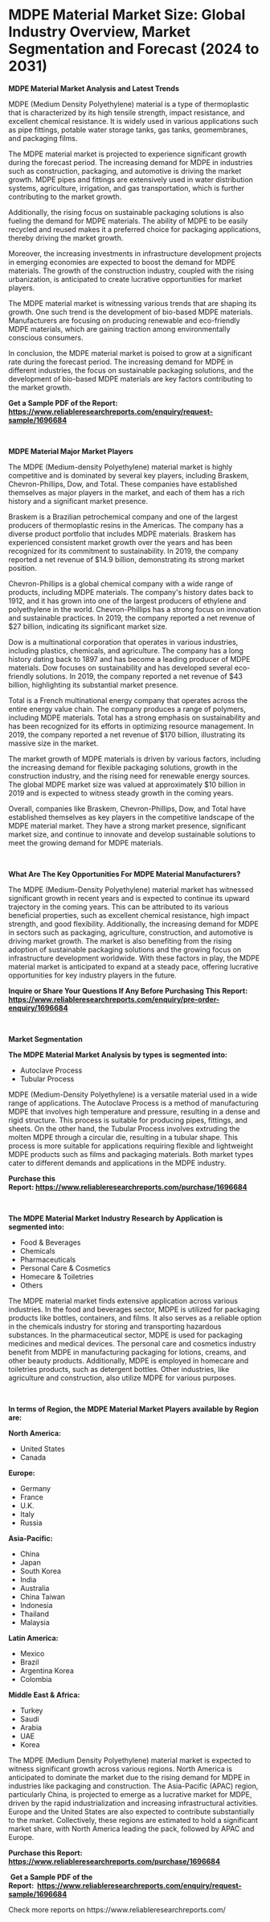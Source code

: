 <p><h1>MDPE Material Market Size: Global Industry Overview, Market Segmentation and Forecast (2024 to 2031)</h1></p><p><strong>MDPE Material Market Analysis and Latest Trends</strong></p>
<p><p>MDPE (Medium Density Polyethylene) material is a type of thermoplastic that is characterized by its high tensile strength, impact resistance, and excellent chemical resistance. It is widely used in various applications such as pipe fittings, potable water storage tanks, gas tanks, geomembranes, and packaging films.</p><p>The MDPE material market is projected to experience significant growth during the forecast period. The increasing demand for MDPE in industries such as construction, packaging, and automotive is driving the market growth. MDPE pipes and fittings are extensively used in water distribution systems, agriculture, irrigation, and gas transportation, which is further contributing to the market growth.</p><p>Additionally, the rising focus on sustainable packaging solutions is also fueling the demand for MDPE materials. The ability of MDPE to be easily recycled and reused makes it a preferred choice for packaging applications, thereby driving the market growth.</p><p>Moreover, the increasing investments in infrastructure development projects in emerging economies are expected to boost the demand for MDPE materials. The growth of the construction industry, coupled with the rising urbanization, is anticipated to create lucrative opportunities for market players.</p><p>The MDPE material market is witnessing various trends that are shaping its growth. One such trend is the development of bio-based MDPE materials. Manufacturers are focusing on producing renewable and eco-friendly MDPE materials, which are gaining traction among environmentally conscious consumers.</p><p>In conclusion, the MDPE material market is poised to grow at a significant rate during the forecast period. The increasing demand for MDPE in different industries, the focus on sustainable packaging solutions, and the development of bio-based MDPE materials are key factors contributing to the market growth.</p></p>
<p><strong>Get a Sample PDF of the Report:&nbsp; <a href="https://www.reliableresearchreports.com/enquiry/request-sample/1696684">https://www.reliableresearchreports.com/enquiry/request-sample/1696684</a></strong></p>
<p>&nbsp;</p>
<p><strong>MDPE Material Major Market Players</strong></p>
<p><p>The MDPE (Medium-density Polyethylene) material market is highly competitive and is dominated by several key players, including Braskem, Chevron-Phillips, Dow, and Total. These companies have established themselves as major players in the market, and each of them has a rich history and a significant market presence.</p><p>Braskem is a Brazilian petrochemical company and one of the largest producers of thermoplastic resins in the Americas. The company has a diverse product portfolio that includes MDPE materials. Braskem has experienced consistent market growth over the years and has been recognized for its commitment to sustainability. In 2019, the company reported a net revenue of $14.9 billion, demonstrating its strong market position.</p><p>Chevron-Phillips is a global chemical company with a wide range of products, including MDPE materials. The company's history dates back to 1912, and it has grown into one of the largest producers of ethylene and polyethylene in the world. Chevron-Phillips has a strong focus on innovation and sustainable practices. In 2019, the company reported a net revenue of $27 billion, indicating its significant market size.</p><p>Dow is a multinational corporation that operates in various industries, including plastics, chemicals, and agriculture. The company has a long history dating back to 1897 and has become a leading producer of MDPE materials. Dow focuses on sustainability and has developed several eco-friendly solutions. In 2019, the company reported a net revenue of $43 billion, highlighting its substantial market presence.</p><p>Total is a French multinational energy company that operates across the entire energy value chain. The company produces a range of polymers, including MDPE materials. Total has a strong emphasis on sustainability and has been recognized for its efforts in optimizing resource management. In 2019, the company reported a net revenue of $170 billion, illustrating its massive size in the market.</p><p>The market growth of MDPE materials is driven by various factors, including the increasing demand for flexible packaging solutions, growth in the construction industry, and the rising need for renewable energy sources. The global MDPE market size was valued at approximately $10 billion in 2019 and is expected to witness steady growth in the coming years.</p><p>Overall, companies like Braskem, Chevron-Phillips, Dow, and Total have established themselves as key players in the competitive landscape of the MDPE material market. They have a strong market presence, significant market size, and continue to innovate and develop sustainable solutions to meet the growing demand for MDPE materials.</p></p>
<p>&nbsp;</p>
<p><strong>What Are The Key Opportunities For MDPE Material Manufacturers?</strong></p>
<p><p>The MDPE (Medium-Density Polyethylene) material market has witnessed significant growth in recent years and is expected to continue its upward trajectory in the coming years. This can be attributed to its various beneficial properties, such as excellent chemical resistance, high impact strength, and good flexibility. Additionally, the increasing demand for MDPE in sectors such as packaging, agriculture, construction, and automotive is driving market growth. The market is also benefiting from the rising adoption of sustainable packaging solutions and the growing focus on infrastructure development worldwide. With these factors in play, the MDPE material market is anticipated to expand at a steady pace, offering lucrative opportunities for key industry players in the future.</p></p>
<p><strong>Inquire or Share Your Questions If Any Before Purchasing This Report: <a href="https://www.reliableresearchreports.com/enquiry/pre-order-enquiry/1696684">https://www.reliableresearchreports.com/enquiry/pre-order-enquiry/1696684</a></strong></p>
<p>&nbsp;</p>
<p><strong>Market Segmentation</strong></p>
<p><strong>The MDPE Material Market Analysis by types is segmented into:</strong></p>
<p><ul><li>Autoclave Process</li><li>Tubular Process</li></ul></p>
<p><p>MDPE (Medium-Density Polyethylene) is a versatile material used in a wide range of applications. The Autoclave Process is a method of manufacturing MDPE that involves high temperature and pressure, resulting in a dense and rigid structure. This process is suitable for producing pipes, fittings, and sheets. On the other hand, the Tubular Process involves extruding the molten MDPE through a circular die, resulting in a tubular shape. This process is more suitable for applications requiring flexible and lightweight MDPE products such as films and packaging materials. Both market types cater to different demands and applications in the MDPE industry.</p></p>
<p><strong>Purchase this Report:&nbsp;<a href="https://www.reliableresearchreports.com/purchase/1696684">https://www.reliableresearchreports.com/purchase/1696684</a></strong></p>
<p>&nbsp;</p>
<p><strong>The MDPE Material Market Industry Research by Application is segmented into:</strong></p>
<p><ul><li>Food & Beverages</li><li>Chemicals</li><li>Pharmaceuticals</li><li>Personal Care & Cosmetics</li><li>Homecare & Toiletries</li><li>Others</li></ul></p>
<p><p>The MDPE material market finds extensive application across various industries. In the food and beverages sector, MDPE is utilized for packaging products like bottles, containers, and films. It also serves as a reliable option in the chemicals industry for storing and transporting hazardous substances. In the pharmaceutical sector, MDPE is used for packaging medicines and medical devices. The personal care and cosmetics industry benefit from MDPE in manufacturing packaging for lotions, creams, and other beauty products. Additionally, MDPE is employed in homecare and toiletries products, such as detergent bottles. Other industries, like agriculture and construction, also utilize MDPE for various purposes.</p></p>
<p>&nbsp;</p>
<p><strong>In terms of Region, the MDPE Material Market Players available by Region are:</strong></p>
<p>
    <p> <strong> North America: </strong>
        <ul>
            <li>United States</li>
            <li>Canada</li>
        </ul>
        </p> 
    <p> <strong> Europe: </strong>
        <ul>
            <li>Germany</li>
            <li>France</li>
            <li>U.K.</li>
            <li>Italy</li>
            <li>Russia</li>
        </ul>
        </p> 
    <p> <strong> Asia-Pacific: </strong>
        <ul>
            <li>China</li>
            <li>Japan</li>
            <li>South Korea</li>
            <li>India</li>
            <li>Australia</li>
            <li>China Taiwan</li>
            <li>Indonesia</li>
            <li>Thailand</li>
            <li>Malaysia</li>
        </ul>
        </p> 
    <p> <strong> Latin America: </strong>
        <ul>
            <li>Mexico</li>
            <li>Brazil</li>
            <li>Argentina Korea</li>
            <li>Colombia</li>
        </ul>
        </p> 
    <p> <strong> Middle East & Africa: </strong>
        <ul>
            <li>Turkey</li>
            <li>Saudi</li>
            <li>Arabia</li>
            <li>UAE</li>
            <li>Korea</li>
        </ul>
    </p>
    </p>
<p><p>The MDPE (Medium Density Polyethylene) material market is expected to witness significant growth across various regions. North America is anticipated to dominate the market due to the rising demand for MDPE in industries like packaging and construction. The Asia-Pacific (APAC) region, particularly China, is projected to emerge as a lucrative market for MDPE, driven by the rapid industrialization and increasing infrastructural activities. Europe and the United States are also expected to contribute substantially to the market. Collectively, these regions are estimated to hold a significant market share, with North America leading the pack, followed by APAC and Europe.</p></p>
<p><strong>Purchase this Report: <a href="https://www.reliableresearchreports.com/purchase/1696684">https://www.reliableresearchreports.com/purchase/1696684</a></strong></p>
<p>&nbsp;<strong>Get a Sample PDF of the Report:&nbsp;&nbsp;<a href="https://www.reliableresearchreports.com/enquiry/request-sample/1696684">https://www.reliableresearchreports.com/enquiry/request-sample/1696684</a></strong></p>
<p><strong></strong></p>
<p>Check more reports on https://www.reliableresearchreports.com/</p>